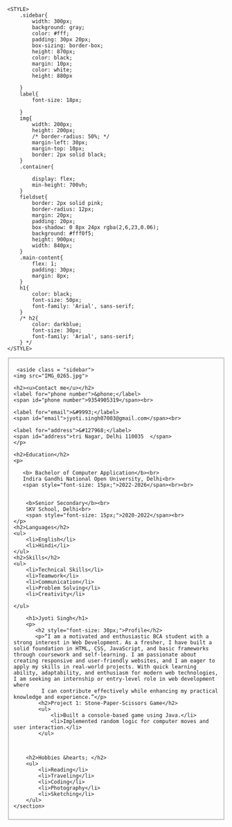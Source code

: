 <!DOCTYPE html>
<html lang="en">
<head>
    <meta charset="UTF-8">
    <meta name="viewport" content="width=device-width, initial-scale=1.0">
    <title>Document</title>

    <STYLE>
        .sidebar{
            width: 300px;
            background: gray;
            color: #fff;
            padding: 30px 20px;
            box-sizing: border-box;
            height: 870px;
            color: black;
            margin: 10px;
            color: white;
            height: 880px

        }
        label{
            font-size: 18px;
        
        }
        img{
            width: 200px;
            height: 200px;
            /* border-radius: 50%; */
            margin-left: 30px;
            margin-top: 10px;
            border: 2px solid black;
        }
        .container{

            display: flex;
            min-height: 700vh;
        }
        fieldset{
            border: 2px solid pink;
            border-radius: 12px;
            margin: 20px;
            padding: 20px;
            box-shadow: 0 8px 24px rgba(2,6,23,0.06);
            background: #fff0f5;
            height: 900px;
            width: 840px;
        }
        .main-content{
            flex: 1;
            padding: 30px;
            margin: 8px;
        }
        h1{
            color: black;
            font-size: 50px;
            font-family: 'Arial', sans-serif;
        }
        /* h2{
            color: darkblue;
            font-size: 30px;
            font-family: 'Arial', sans-serif;
        } */
    </STYLE>
</head>

<body>
    <fieldset>
  
<p>
    <div class = "container">

     <aside class = "sidebar"> 
    <img src="IMG_0265.jpg">

    <h2><u>Contact me</u></h2>
    <label for="phone number">&phone;</label>
    <span id="phone number">9354905319</span><br>

    <label for="email">&#9993;</label>
    <span id="email">jyoti.singh07003@gmail.com</span><br>

    <label for="address">&#127968;</label>
    <span id="address">tri Nagar, Delhi 110035  </span>
    </p>

    <h2>Education</h2>
    <p>
        
       <b> Bachelor of Computer Application</b><br>
       Indira Gandhi National Open University, Delhi<br>
       <span style="font-size: 15px;">2022-2026</span><br><br>


        <b>Senior Secondary</b><br>
        SKV School, Delhi<br>
        <span style="font-size: 15px;">2020-2022</span><br>
    </p>
    <h2>Languages</h2>
    <ul>
        <li>English</li>
        <li>Hindi</li>
    </ul>
    <h2>Skills</h2>
    <ul>
        <li>Technical Skills</li>
        <li>Teamwork</li>
        <li>Communication</li>
        <li>Problem Solving</li>
        <li>Creativity</li>
    
    </ul>   
</aside>
    <section class = "main-content">

        <h1>Jyoti Singh</h1>
        <p>
           <h2 style="font-size: 30px;">Profile</h2>
           <p>“I am a motivated and enthusiastic BCA student with a strong interest in Web Development. As a fresher, I have built a solid foundation in HTML, CSS, JavaScript, and basic frameworks through coursework and self-learning. I am passionate about creating responsive and user-friendly websites, and I am eager to apply my skills in real-world projects. With quick learning ability, adaptability, and enthusiasm for modern web technologies, I am seeking an internship or entry-level role in web development where
             I can contribute effectively while enhancing my practical knowledge and experience.”</p>
            <h2>Project 1: Stone-Paper-Scissors Game</h2>
            <ul>
                <li>Built a console-based game using Java.</li>
                <li>Implemented random logic for computer moves and user interaction.</li>
            </ul>
            

           
        <h2>Hobbies &hearts; </h2>
        <ul>
            <li>Reading</li>
            <li>Traveling</li>
            <li>Coding</li>
            <li>Photography</li>
            <li>Sketching</li>
        </ul>
    </section>


</div>
</fieldset>
</body>
</html>
